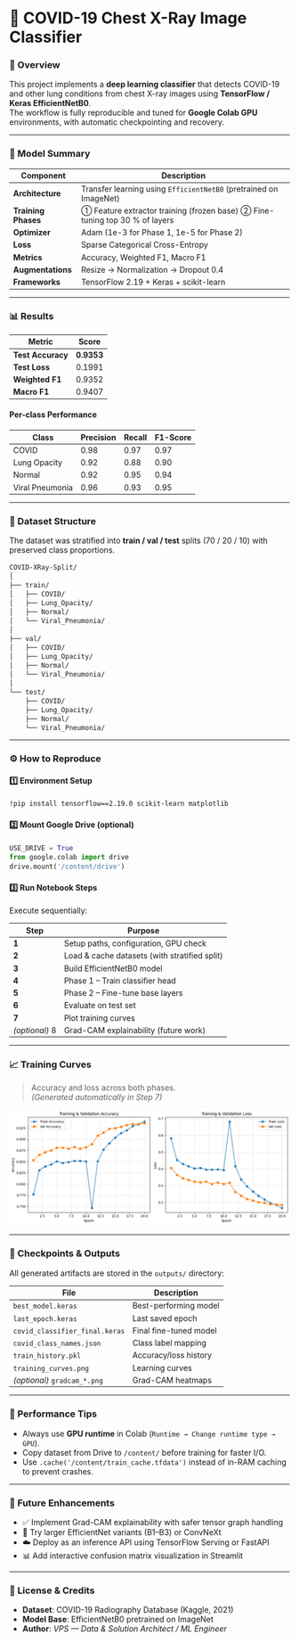 # 🩻 COVID-19 Chest X-Ray Image Classifier

### 📘 Overview
This project implements a **deep learning classifier** that detects COVID-19 and other lung conditions from chest X-ray images using **TensorFlow / Keras EfficientNetB0**.  
The workflow is fully reproducible and tuned for **Google Colab GPU** environments, with automatic checkpointing and recovery.

---

### 🧠 Model Summary
| Component | Description |
|------------|-------------|
| **Architecture** | Transfer learning using `EfficientNetB0` (pretrained on ImageNet) |
| **Training Phases** | ① Feature extractor training (frozen base) ② Fine-tuning top 30 % of layers |
| **Optimizer** | Adam (1e-3 for Phase 1, 1e-5 for Phase 2) |
| **Loss** | Sparse Categorical Cross-Entropy |
| **Metrics** | Accuracy, Weighted F1, Macro F1 |
| **Augmentations** | Resize → Normalization → Dropout 0.4 |
| **Frameworks** | TensorFlow 2.19 + Keras + scikit-learn |

---

### 📊 Results
| Metric | Score |
|--------|--------|
| **Test Accuracy** | **0.9353** |
| **Test Loss** | 0.1991 |
| **Weighted F1** | 0.9352 |
| **Macro F1** | 0.9407 |

#### Per-class Performance
| Class | Precision | Recall | F1-Score |
|-------|------------|---------|----------|
| COVID | 0.98 | 0.97 | 0.97 |
| Lung Opacity | 0.92 | 0.88 | 0.90 |
| Normal | 0.92 | 0.95 | 0.94 |
| Viral Pneumonia | 0.96 | 0.93 | 0.95 |

---

### 🧩 Dataset Structure
The dataset was stratified into **train / val / test** splits (70 / 20 / 10) with preserved class proportions.

```
COVID-XRay-Split/
│
├── train/
│   ├── COVID/
│   ├── Lung_Opacity/
│   ├── Normal/
│   └── Viral_Pneumonia/
│
├── val/
│   ├── COVID/
│   ├── Lung_Opacity/
│   ├── Normal/
│   └── Viral_Pneumonia/
│
└── test/
    ├── COVID/
    ├── Lung_Opacity/
    ├── Normal/
    └── Viral_Pneumonia/
```

---

### ⚙️ How to Reproduce

#### 1️⃣ Environment Setup
```bash
!pip install tensorflow==2.19.0 scikit-learn matplotlib
```

#### 2️⃣ Mount Google Drive (optional)
```python
USE_DRIVE = True
from google.colab import drive
drive.mount('/content/drive')
```

#### 3️⃣ Run Notebook Steps
Execute sequentially:

| Step | Purpose |
|------|----------|
| **1** | Setup paths, configuration, GPU check |
| **2** | Load & cache datasets (with stratified split) |
| **3** | Build EfficientNetB0 model |
| **4** | Phase 1 – Train classifier head |
| **5** | Phase 2 – Fine-tune base layers |
| **6** | Evaluate on test set |
| **7** | Plot training curves |
| *(optional)* 8 | Grad-CAM explainability (future work) |

---

### 📈 Training Curves
> Accuracy and loss across both phases.  
> *(Generated automatically in Step 7)*

![Training curves](outputs/training_curves.png)

---

### 💾 Checkpoints & Outputs
All generated artifacts are stored in the `outputs/` directory:

| File | Description |
|------|--------------|
| `best_model.keras` | Best-performing model |
| `last_epoch.keras` | Last saved epoch |
| `covid_classifier_final.keras` | Final fine-tuned model |
| `covid_class_names.json` | Class label mapping |
| `train_history.pkl` | Accuracy/loss history |
| `training_curves.png` | Learning curves |
| *(optional)* `gradcam_*.png` | Grad-CAM heatmaps |

---

### 🚀 Performance Tips
- Always use **GPU runtime** in Colab (`Runtime → Change runtime type → GPU`).
- Copy dataset from Drive to `/content/` before training for faster I/O.
- Use `.cache('/content/train_cache.tfdata')` instead of in-RAM caching to prevent crashes.

---

### 🔮 Future Enhancements
- ✅ Implement Grad-CAM explainability with safer tensor graph handling  
- 🚀 Try larger EfficientNet variants (B1–B3) or ConvNeXt  
- ☁️ Deploy as an inference API using TensorFlow Serving or FastAPI  
- 📊 Add interactive confusion matrix visualization in Streamlit  

---

### 🧾 License & Credits
- **Dataset**: COVID-19 Radiography Database (Kaggle, 2021)  
- **Model Base**: EfficientNetB0 pretrained on ImageNet  
- **Author**: *VPS — Data & Solution Architect / ML Engineer*  
